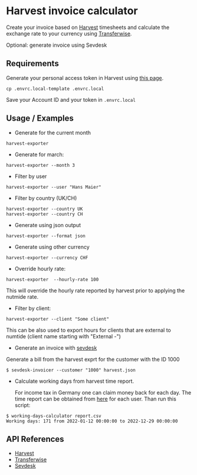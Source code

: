 # Harvest invoice calculator

Create your invoice based on [Harvest](https://numtide.harvestapp.com) timesheets
and calculate the exchange rate to your currency using [Transferwise](https://transferwise.com).

Optional: generate invoice using Sevdesk

## Requirements

Generate your personal access token in Harvest using [this page](https://id.getharvest.com/oauth2/access_tokens/new).

```console
cp .envrc.local-template .envrc.local
```

Save your Account ID and your token in `.envrc.local`

## Usage / Examples

* Generate for the current month

```console
harvest-exporter
```

* Generate for march:

```console
harvest-exporter --month 3
```

* Filter by user

```console
harvest-exporter --user "Hans Maier"
```

* Filter by country (UK/CH)

``` console
harvest-exporter --country UK
harvest-exporter --country CH
```

* Generate using json output

```console
harvest-exporter --format json
```

* Generate using other currency

```console
harvest-exporter --currency CHF
```

* Override hourly rate:

```
harvest-exporter  --hourly-rate 100
```

This will override the hourly rate reported by harvest prior to applying the nutmide rate.

* Filter by client:

```
harvest-exporter --client "Some client"
```

This can be also used to export hours for clients that are external to numtide (client name starting with "External -")

* Generate an invoice with [sevdesk](https://sevdesk.de)

Generate a bill from the harvest exprt for the customer with the ID 1000

```
$ sevdesk-invoicer --customer "1000" harvest.json
```

* Calculate working days from harvest time report.

  For income tax in Germany one can claim money back for each day. The time report can be obtained from [here](https://numtide.harvestapp.com/reports) for each user.
  Than run this script:


``` console
$ working-days-calculator report.csv
Working days: 171 from 2022-01-12 00:00:00 to 2022-12-29 00:00:00
```

## API References

* [Harvest](https://help.getharvest.com/api-v2)
* [Transferwise](https://api-docs.transferwise.com/#quotes-get-temporary-quote)
* [Sevdesk](https://my.sevdesk.de/api/InvoiceAPI/doc.html#tag/Invoice)
